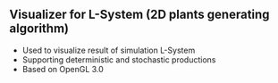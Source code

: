 Visualizer for L-System (2D plants generating algorithm)
--------
- Used to visualize result of simulation L-System
- Supporting deterministic and stochastic productions
- Based on OpenGL 3.0
